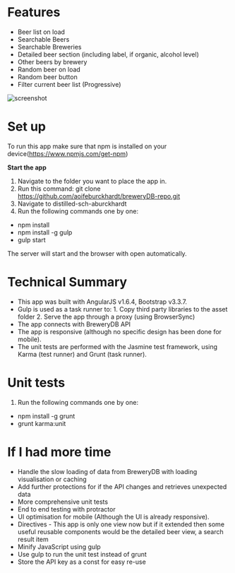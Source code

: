 # Features
- Beer list on load
- Searchable Beers
- Searchable Breweries
- Detailed beer section (including label, if organic, alcohol level)
- Other beers by brewery
- Random beer on load
- Random beer button
- Filter current beer list (Progressive)

![screenshot](https://cloud.githubusercontent.com/assets/28321134/25643961/ae94ec54-2f9a-11e7-845b-907b02d9ad9c.png)

# Set up

To run this app make sure that npm is installed on your device(https://www.npmjs.com/get-npm)

**Start the app**

1. Navigate to the folder you want to place the app in.
2. Run this command: git clone https://github.com/aoifeburckhardt/breweryDB-repo.git
3. Navigate to distilled-sch-aburckhardt
4. Run the following commands one by one:
- npm install
- npm install -g gulp
- gulp start

The server will start and the browser with open automatically.

# Technical Summary

- This app was built with AngularJS v1.6.4, Bootstrap v3.3.7.
- Gulp is used as a task runner to:
           1. Copy third party libraries to the asset folder
           2. Serve the app through a proxy (using BrowserSync)
- The app connects with BreweryDB API
- The app is responsive (although no specific design has been done for mobile).
- The unit tests are performed with the Jasmine test framework, using Karma (test runner) and Grunt (task runner).

# Unit tests

1. Run the following commands one by one:

- npm install -g grunt
- grunt karma:unit

# If I had more time

- Handle the slow loading of data from BreweryDB with loading visualisation or caching
- Add further protections for if the API changes and retrieves unexpected data
- More comprehensive unit tests
- End to end testing with protractor
- UI optimisation for mobile (Although the UI is already responsive).
- Directives - This app is only one view now but if it extended then some useful reusable components would be the detailed beer view, a search result item
- Minify JavaScript using gulp
- Use gulp to run the unit test instead of grunt
- Store the API key as a const for easy re-use